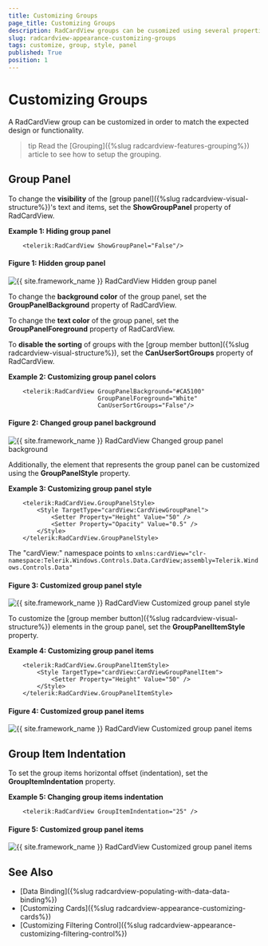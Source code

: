 ```yaml
---
title: Customizing Groups
page_title: Customizing Groups
description: RadCardView groups can be cusomized using several properties of the control.
slug: radcardview-appearance-customizing-groups
tags: customize, group, style, panel
published: True
position: 1
---
```


# Customizing Groups

A RadCardView group can be customized in order to match the expected design or functionality.

>tip Read the [Grouping]({%slug radcardview-features-grouping%}) article to see how to setup the grouping.

## Group Panel

To change the __visibility__ of the [group panel]({%slug radcardview-visual-structure%})'s text and items, set the __ShowGroupPanel__ property of RadCardView.

__Example 1: Hiding group panel__
```XAML
    <telerik:RadCardView ShowGroupPanel="False"/>
```

#### Figure 1: Hidden group panel
![{{ site.framework_name }} RadCardView Hidden group panel](images/radcardview-appearance-customizing-groups-0.png)

To change the __background color__ of the group panel, set the __GroupPanelBackground__ property of RadCardView.

To change the __text color__ of the group panel, set the __GroupPanelForeground__ property of RadCardView.

To __disable the sorting__ of groups with the [group member button]({%slug radcardview-visual-structure%}), set the __CanUserSortGroups__ property of RadCardView.

__Example 2: Customizing group panel colors__
```XAML
    <telerik:RadCardView GroupPanelBackground="#CA5100"
						 GroupPanelForeground="White"
                         CanUserSortGroups="False"/>
```

#### Figure 2: Changed group panel background
![{{ site.framework_name }} RadCardView Changed group panel background](images/radcardview-appearance-customizing-groups-1.png)

Additionally, the element that represents the group panel can be customized using the __GroupPanelStyle__ property.

__Example 3: Customizing group panel style__
```XAML
	<telerik:RadCardView.GroupPanelStyle>
		<Style TargetType="cardView:CardViewGroupPanel">
			<Setter Property="Height" Value="50" />
			<Setter Property="Opacity" Value="0.5" />
		</Style>
	</telerik:RadCardView.GroupPanelStyle>
```

The "cardView:" namespace points to `xmlns:cardView="clr-namespace:Telerik.Windows.Controls.Data.CardView;assembly=Telerik.Windows.Controls.Data"`

#### Figure 3: Customized group panel style
![{{ site.framework_name }} RadCardView Customized group panel style](images/radcardview-appearance-customizing-groups-2.png)

To customize the [group member button]({%slug radcardview-visual-structure%}) elements in the group panel, set the __GroupPanelItemStyle__ property.

__Example 4: Customizing group panel items__
```XAML
	<telerik:RadCardView.GroupPanelItemStyle>
		<Style TargetType="cardView:CardViewGroupPanelItem">
			<Setter Property="Height" Value="50" />
		</Style>
	</telerik:RadCardView.GroupPanelItemStyle>
```

#### Figure 4: Customized group panel items
![{{ site.framework_name }} RadCardView Customized group panel items](images/radcardview-appearance-customizing-groups-3.png)

## Group Item Indentation

To set the group items horizontal offset (indentation), set the __GroupItemIndentation__ property. 

__Example 5: Changing group items indentation__
```XAML
	<telerik:RadCardView GroupItemIndentation="25" />
```

#### Figure 5: Customized group panel items
![{{ site.framework_name }} RadCardView Customized group panel items](images/radcardview-appearance-customizing-groups-4.png)

## See Also  
* [Data Binding]({%slug radcardview-populating-with-data-data-binding%})
* [Customizing Cards]({%slug radcardview-appearance-customizing-cards%}) 
* [Customizing Filtering Control]({%slug radcardview-appearance-customizing-filtering-control%}) 